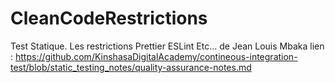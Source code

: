 # CleanCodeRestrictions
Test Statique.
Les restrictions Prettier ESLint Etc... de Jean Louis Mbaka 
lien : https://github.com/KinshasaDigitalAcademy/contineous-integration-test/blob/static_testing_notes/quality-assurance-notes.md
